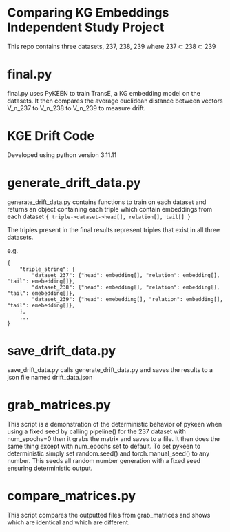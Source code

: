 # Comparing KG Embeddings Independent Study Project

This repo contains three datasets, 237, 238, 239 where 237 ⊂ 238 ⊂ 239

# final.py
final.py uses PyKEEN to train TransE, a KG embedding model on the datasets. It then compares the average euclidean distance between vectors V_n_237 to V_n_238 to V_n_239 to measure drift.

# KGE Drift Code 

Developed using python version 3.11.11

# generate_drift_data.py
generate_drift_data.py contains functions to train on each dataset and returns an object containing each triple which contain embeddings from each dataset `{ triple->dataset->head[], relation[], tail[] }`

The triples present in the final results represent triples that exist in all three datasets.

e.g.
```
{
    "triple_string": {
        "dataset_237": {"head": embedding[], "relation": embedding[], "tail": emebedding[]},
        "dataset_238": {"head": embedding[], "relation": embedding[], "tail": emebedding[]},
        "dataset_239": {"head": emebedding[], "relation": embedding[], "tail": emebedding[]},
    },
    ...
}
```

# save_drift_data.py
save_drift_data.py calls generate_drift_data.py and saves the results to a json file named drift_data.json

# grab_matrices.py
This script is a demonstration of the deterministic behavior of pykeen when using a fixed seed by calling pipeline() for the 237 dataset with num_epochs=0 then it grabs the matrix and saves to a file. It then does the same thing except with num_epochs set to default.
To set pykeen to deterministic simply set random.seed() and torch.manual_seed() to any number. This seeds all random number generation with a fixed seed ensuring deterministic output. 

# compare_matrices.py
This script compares the outputted files from grab_matrices and shows which are identical and which are different.
